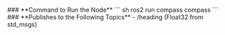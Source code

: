 <br>
### **Command to Run the Node**
``` sh
ros2 run compass compass
```

<br>
### **Publishes to the Following Topics**
- /heading (Float32 from std_msgs)
